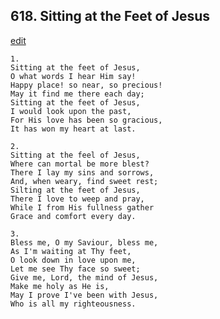 
## 618.  Sitting at the Feet of Jesus
[edit](https://docs.google.com/document/d/127CusuT_53ZgFg6ggcb-cRbHSCgewi8U/edit?mode=html)



    1.
    Sitting at the feet of Jesus, 
    O what words I hear Him say! 
    Happy place! so near, so precious! 
    May it find me there each day; 
    Sitting at the feet of Jesus, 
    I would look upon the past, 
    For His love has been so gracious, 
    It has won my heart at last. 

    2.
    Sitting at the feel of Jesus, 
    Where can mortal be more blest? 
    There I lay my sins and sorrows, 
    And, when weary, find sweet rest; 
    Silting at the feet of Jesus, 
    There I love to weep and pray, 
    While I from His fullness gather 
    Grace and comfort every day. 

    3.
    Bless me, O my Saviour, bless me, 
    As I'm waiting at Thy feet, 
    O look down in love upon me, 
    Let me see Thy face so sweet; 
    Give me, Lord, the mind of Jesus, 
    Make me holy as He is, 
    May I prove I've been with Jesus, 
    Who is all my righteousness.

